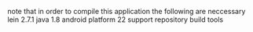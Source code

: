 note that in order to compile this application the following are neccessary
lein 2.7.1
java 1.8
android platform 22
support repository
build tools